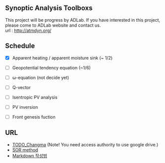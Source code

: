 ## Synoptic Analysis Toolboxs
This project will be progress by ADLab.
If you have interested in this project, please come to ADLab website and contact us.  
url : http://atmdyn.org/  
  
  
## Schedule
- [x] Apparent heating / apparent moisture sink (~ 1/2)
- [ ] Geopotential tendency equation (~1/6)
- [ ] ω-equation (not decide yet)
- [ ] Q-vector
- [ ] Isentropic PV analysis
- [ ] PV inversion 
- [ ] Front genesis fuction  
  
  
## URL
* [TODO_Changma](https://drive.google.com/drive/u/0/folders/14HScTlTFAByKM-FAIETzkwn_0soplBWi)
(Note! You need access authority to use google drive.)  
* [SOR method](http://folk.ntnu.no/leifh/teaching/tkt4140/._main057.html#kap:73)  
* [Markdown 작성법](https://github.com/zeuseyera/Markdown_TongDal-kr)  
  
